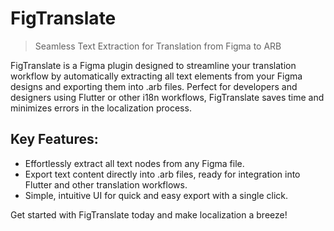 # FigTranslate
> Seamless Text Extraction for Translation from Figma to ARB

FigTranslate is a Figma plugin designed to streamline your translation workflow by automatically extracting all text elements from your Figma designs and exporting them into .arb files. Perfect for developers and designers using Flutter or other i18n workflows, FigTranslate saves time and minimizes errors in the localization process.

## Key Features:
- Effortlessly extract all text nodes from any Figma file.
- Export text content directly into .arb files, ready for integration into Flutter and other translation workflows.
- Simple, intuitive UI for quick and easy export with a single click.


Get started with FigTranslate today and make localization a breeze!
